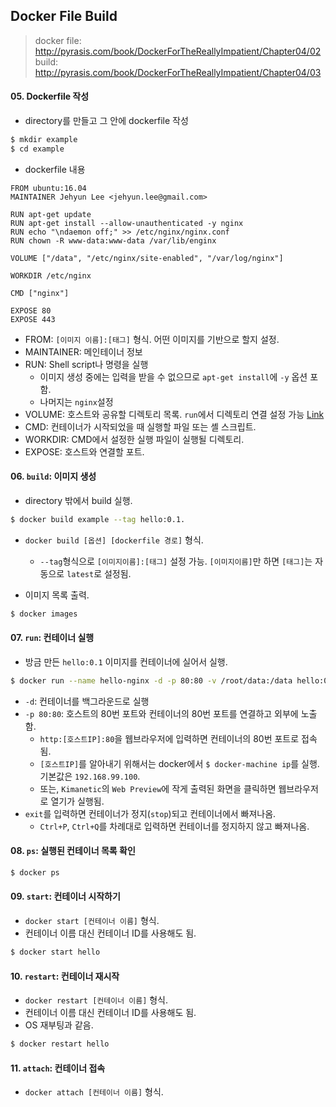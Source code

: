 ## Docker File Build
> docker file: http://pyrasis.com/book/DockerForTheReallyImpatient/Chapter04/02
> build: http://pyrasis.com/book/DockerForTheReallyImpatient/Chapter04/03

#### 05. Dockerfile 작성
- directory를 만들고 그 안에 dockerfile 작성  
```bash
$ mkdir example
$ cd example
```

- dockerfile 내용
```
FROM ubuntu:16.04
MAINTAINER Jehyun Lee <jehyun.lee@gmail.com>

RUN apt-get update
RUN apt-get install --allow-unauthenticated -y nginx
RUN echo "\ndaemon off;" >> /etc/nginx/nginx.conf
RUN chown -R www-data:www-data /var/lib/enginx

VOLUME ["/data", "/etc/nginx/site-enabled", "/var/log/nginx"]

WORKDIR /etc/nginx

CMD ["nginx"]

EXPOSE 80
EXPOSE 443
```
* FROM: `[이미지 이름]:[태그]` 형식. 어떤 이미지를 기반으로 할지 설정.
* MAINTAINER: 메인테이너 정보
* RUN: Shell script나 명령을 실행  
  * 이미지 생성 중에는 입력을 받을 수 없으므로 `apt-get install`에 `-y` 옵션 포함.  
  * 나머지는 `nginx`설정
* VOLUME: 호스트와 공유할 디렉토리 목록. `run`에서 디렉토리 연결 설정 가능 [Link](https://github.com/jehyunlee/code-snippet/blob/master/5_docker/01_basic.md#04-%EC%BB%A8%ED%85%8C%EC%9D%B4%EB%84%88-%EC%83%9D%EC%84%B1-docker-run)
* CMD: 컨테이너가 시작되었을 때 실행할 파일 또는 셸 스크립트.  
* WORKDIR: CMD에서 설정한 실행 파일이 실행될 디렉토리.  
* EXPOSE: 호스트와 연결할 포트.  

#### 06. `build`: 이미지 생성
- directory 밖에서 build 실행.  
```bash
$ docker build example --tag hello:0.1.
```
- `docker build [옵션] [dockerfile 경로]` 형식.  
  - `--tag`형식으로 `[이미지이름]:[태그]` 설정 가능. `[이미지이름]`만 하면 `[태그]`는 자동으로 `latest`로 설정됨.  

- 이미지 목록 출력.  
```bash
$ docker images
```

#### 07. `run`: 컨테이너 실행
- 방금 만든 `hello:0.1` 이미지를 컨테이너에 실어서 실행.  
```bash
$ docker run --name hello-nginx -d -p 80:80 -v /root/data:/data hello:0.1
```
* `-d`: 컨테이너를 백그라운드로 실행  
* `-p 80:80`: 호스트의 80번 포트와 컨테이너의 80번 포트를 연결하고 외부에 노출함.  
  * `http:[호스트IP]:80`을 웹브라우저에 입력하면 컨테이너의 80번 포트로 접속됨.  
  * `[호스트IP]`를 알아내기 위해서는 docker에서 `$ docker-machine ip`를 실행. 기본값은 `192.168.99.100`.  
  * 또는, `Kimanetic`의 `Web Preview`에 작게 출력된 화면을 클릭하면 웹브라우저로 열기가 실행됨.  
* `exit`를 입력하면 컨테이너가 정지(`stop`)되고 컨테이너에서 빠져나옴.
  * `Ctrl+P`, `Ctrl+Q`를 차례대로 입력하면 컨테이너를 정지하지 않고 빠져나옴.

#### 08. `ps`: 실행된 컨테이너 목록 확인
```bash
$ docker ps
```

#### 09. `start`: 컨테이너 시작하기
* `docker start [컨테이너 이름]` 형식.  
* 컨테이너 이름 대신 컨테이너 ID를 사용해도 됨.  
```bash
$ docker start hello
```

#### 10. `restart`: 컨테이너 재시작 
* `docker restart [컨테이너 이름]` 형식. 
* 컨테이너 이름 대신 컨테이너 ID를 사용해도 됨. 
* OS 재부팅과 같음.
```bash
$ docker restart hello
```

#### 11. `attach`: 컨테이너 접속
* `docker attach [컨테이너 이름]` 형식.  

